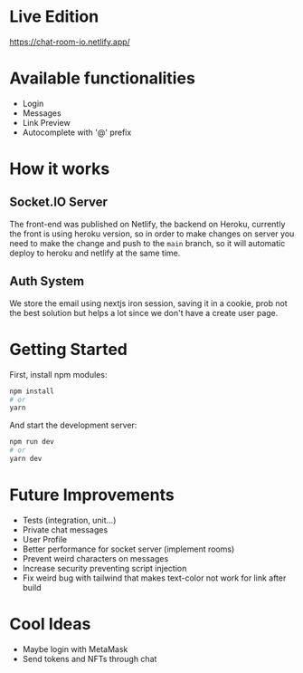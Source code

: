 # Live Edition

https://chat-room-io.netlify.app/

# Available functionalities

- Login
- Messages
- Link Preview
- Autocomplete with '@' prefix

# How it works

## Socket.IO Server

The front-end was published on Netlify, the backend on Heroku, currently the front is using heroku version, so in order to make changes on server you need to make the change and push to the `main` branch, so it will automatic deploy to heroku and netlify at the same time.

## Auth System

We store the email using nextjs iron session, saving it in a cookie, prob not the best solution but helps a lot since we don't have a create user page.

# Getting Started

First, install npm modules:

```bash
npm install
# or
yarn
```

And start the development server:

```bash
npm run dev
# or
yarn dev
```

# Future Improvements

- Tests (integration, unit...)
- Private chat messages
- User Profile
- Better performance for socket server (implement rooms)
- Prevent weird characters on messages
- Increase security preventing script injection
- Fix weird bug with tailwind that makes text-color not work for link after build

# Cool Ideas

- Maybe login with MetaMask
- Send tokens and NFTs through chat
